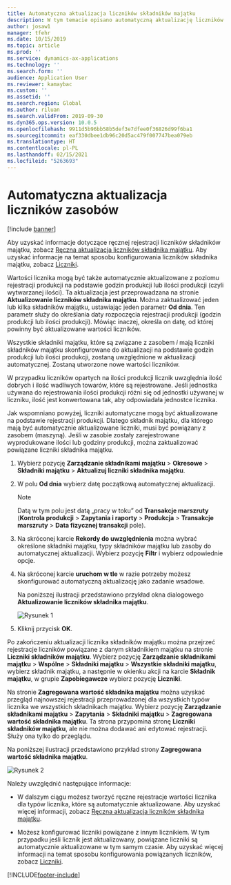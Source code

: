 ```yaml
---
title: Automatyczna aktualizacja liczników składników majątku
description: W tym temacie opisano automatyczną aktualizację liczników składników majątku w module Zarządzanie składnikami majątku.
author: josaw1
manager: tfehr
ms.date: 10/15/2019
ms.topic: article
ms.prod: ''
ms.service: dynamics-ax-applications
ms.technology: ''
ms.search.form: ''
audience: Application User
ms.reviewer: kamaybac
ms.custom: ''
ms.assetid: ''
ms.search.region: Global
ms.author: riluan
ms.search.validFrom: 2019-09-30
ms.dyn365.ops.version: 10.0.5
ms.openlocfilehash: 9911d5b96bb58b5def3e7dfee0f36826d99f6ba1
ms.sourcegitcommit: eaf330dbee1db96c20d5ac479f007747bea079eb
ms.translationtype: HT
ms.contentlocale: pl-PL
ms.lasthandoff: 02/15/2021
ms.locfileid: "5263693"
---
```

# <a name="automatic-update-of-asset-counters"></a>Automatyczna aktualizacja liczników zasobów

[!include [banner](../../includes/banner.md)]

Aby uzyskać informacje dotyczące ręcznej rejestracji liczników składników majątku, zobacz [Ręczna aktualizacja liczników składnika majątku](../work-orders/manual-update-of-asset-counters.md). Aby uzyskać informacje na temat sposobu konfigurowania liczników składnika majątku, zobacz [Liczniki](../setup-for-objects/counters.md).

Wartości licznika mogą być także automatycznie aktualizowane z poziomu rejestracji produkcji na podstawie godzin produkcji lub ilości produkcji (czyli wytwarzanej ilości). Ta aktualizacja jest przeprowadzana na stronie **Aktualizowanie liczników składnika majątku**. Można zaktualizować jeden lub kilka składników majątku, ustawiając jeden parametr **Od dnia**. Ten parametr służy do określania daty rozpoczęcia rejestracji produkcji (godzin produkcji lub ilości produkcji). Mówiąc inaczej, określa on datę, od której powinny być aktualizowane wartości liczników.

Wszystkie składniki majątku, które są związane z zasobem *i* mają liczniki składników majątku skonfigurowane do aktualizacji na podstawie godzin produkcji lub ilości produkcji, zostaną uwzględnione w aktualizacji automatycznej. Zostaną utworzone nowe wartości liczników.

W przypadku liczników opartych na ilości produkcji licznik uwzględnia ilość dobrych i ilość wadliwych towarów, które są rejestrowane. Jeśli jednostka używana do rejestrowania ilości produkcji różni się od jednostki używanej w liczniku, ilość jest konwertowana tak, aby odpowiadała jednostce licznika.

Jak wspomniano powyżej, liczniki automatyczne mogą być aktualizowane na podstawie rejestracji produkcji. Dlatego składnik majątku, dla którego mają być automatycznie aktualizowane liczniki, musi być powiązany z zasobem (maszyną). Jeśli w zasobie zostały zarejestrowane wyprodukowane ilości lub godziny produkcji, można zaktualizować powiązane liczniki składnika majątku.

1. Wybierz pozycję **Zarządzanie składnikami majątku** > **Okresowe** > **Składniki majątku** > **Aktualizuj liczniki składnika majątku**.

2. W polu **Od dnia** wybierz datę początkową automatycznej aktualizacji.

    >[!NOTE]
    >Datą w tym polu jest datą „pracy w toku” od **Transakcje marszruty** (**Kontrola produkcji** > **Zapytania i raporty** > **Produkcja** > **Transakcje marszruty** > **Data fizycznej transakcji** pole).

3. Na skróconej karcie **Rekordy do uwzględnienia** można wybrać określone składniki majątku, typy składników majątku lub zasoby do automatycznej aktualizacji. Wybierz pozycję **Filtr** i wybierz odpowiednie opcje.

4. Na skróconej karcie **uruchom w tle** w razie potrzeby możesz skonfigurować automatyczną aktualizację jako zadanie wsadowe.

    Na poniższej ilustracji przedstawiono przykład okna dialogowego **Aktualizowanie liczników składnika majątku**.

    ![Rysunek 1](media/12-work-orders.png)

5. Kliknij przycisk **OK**. 

Po zakończeniu aktualizacji licznika składników majątku można przejrzeć rejestracje liczników powiązane z danym składnikiem majątku na stronie **Liczniki składników majątku**. Wybierz pozycję **Zarządzanie składnikami majątku** > **Wspólne** > **Składniki majątku** > **Wszystkie składniki majątku**, wybierz składnik majątku, a następnie w okienku akcji na karcie **Składnik majątku**, w grupie **Zapobiegawcze** wybierz pozycję **Liczniki**.

Na stronie **Zagregowana wartość składnika majątku** można uzyskać przegląd najnowszej rejestracji przeprowadzonej dla wszystkich typów licznika we wszystkich składnikach majątku. Wybierz pozycję **Zarządzanie składnikami majątku** > **Zapytania** > **Składniki majątku** > **Zagregowana wartość składnika majątku**. Ta strona przypomina stronę **Liczniki składników majątku**, ale nie można dodawać ani edytować rejestracji. Służy ona tylko do przeglądu.

Na poniższej ilustracji przedstawiono przykład strony **Zagregowana wartość składnika majątku**.

![Rysunek 2](media/13-work-orders.png)

Należy uwzględnić następujące informacje:

- W dalszym ciągu możesz tworzyć ręczne rejestracje wartości licznika dla typów licznika, które są automatycznie aktualizowane. Aby uzyskać więcej informacji, zobacz [Ręczna aktualizacja liczników składnika majątku](../work-orders/manual-update-of-asset-counters.md).

- Możesz konfigurować liczniki powiązane z innym licznikiem. W tym przypadku jeśli licznik jest aktualizowany, powiązane liczniki są automatycznie aktualizowane w tym samym czasie. Aby uzyskać więcej informacji na temat sposobu konfigurowania powiązanych liczników, zobacz [Liczniki](../setup-for-objects/counters.md).



[!INCLUDE[footer-include](../../../includes/footer-banner.md)]